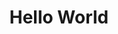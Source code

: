 ---
ee_id_thing: '117'
site: '1'
type: '2'
inv_num: 2011-099
url: 2011-099-hello-world
title: Hello World
year: '2011'
display_year: '2011'
medium: CNC bent stainless steel with electro-polish finish
dims: 41 x 7 1/2 x 9 1/2 inches
pitch: ''
ps: ''
live_url: ''
related: ''
youtube: ''
related_code: https://github.com/coryarcangel/Desktop-Wireform
imgs: hello-world-2011-099-full-database-Team.jpg
subheading: ''
download: ''
add_credit: ''
commission: ''
layout: things-i-made
---